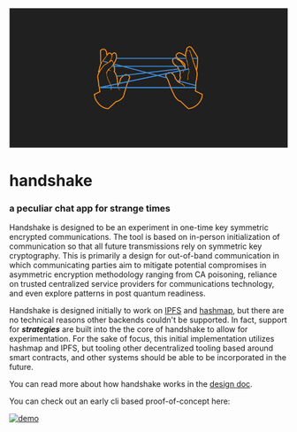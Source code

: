 ![handshake logo](images/handshake-dark.png)

# handshake

### a peculiar chat app for strange times

Handshake is designed to be an experiment in one-time key symmetric encrypted communications. The tool is based on in-person initialization of communication so that all future transmissions rely on symmetric key cryptography. This is primarily a design for out-of-band communication in which communicating parties aim to mitigate potential compromises in asymmetric encryption methodology ranging from CA poisoning, reliance on trusted centralized service providers for communications technology, and even explore patterns in post quantum readiness.

Handshake is designed initially to work on [IPFS](https://ipfs.io) and [hashmap](https://hashmap.sh), but there are no technical reasons other backends couldn't be supported. In fact, support for **_strategies_** are built into the the core of handshake to allow for experimentation. For the sake of focus, this initial implementation utilizes hashmap and IPFS, but tooling other decentralized tooling based around smart contracts, and other systems should be able to be incorporated in the future.

You can read more about how handshake works in the [design doc](design-docs/handshake-core.md).

You can check out an early cli based proof-of-concept here:

[![demo](https://asciinema.org/a/a1ZBEQpJQjekQLNIi4wSHRsA4.svg)](https://asciinema.org/a/a1ZBEQpJQjekQLNIi4wSHRsA4?autoplay=1)

